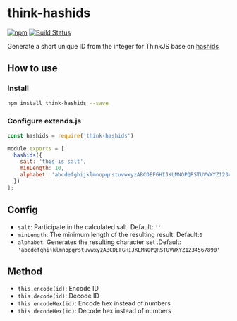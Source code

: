 # think-hashids
[![npm](https://img.shields.io/npm/v/think-hashids..svg)](https://www.npmjs.com/package/think-hashids)
[![Build Status](https://travis-ci.org/weihongyu12/think-hashids.svg?branch=master)](https://travis-ci.org/weihongyu12/think-hashids)

Generate a short unique ID from the integer for ThinkJS base on [hashids](http://hashids.org/)

## How to use

### Install

```bash
npm install think-hashids --save
```

### Configure extends.js
```javascript
const hashids = require('think-hashids')

module.exports = [
  hashids({
    salt: 'this is salt',
    minLength: 10,
    alphabet: 'abcdefghijklmnopqrstuvwxyzABCDEFGHIJKLMNOPQRSTUVWXYZ1234567890'
  })
];
```

## Config
- <code>salt</code>: Participate in the calculated salt. Default: <code>''</code>
- <code>minLength</code>: The minimum length of the resulting result. Default:<code>0</code>
- <code>alphabet</code>: Generates the resulting character set .Default: <code>'abcdefghijklmnopqrstuvwxyzABCDEFGHIJKLMNOPQRSTUVWXYZ1234567890'</code>

## Method

- <code>this.encode(id)</code>: Encode ID
- <code>this.decode(id)</code>: Decode ID
- <code>this.encodeHex(id)</code>: Encode hex instead of numbers
- <code>this.decodeHex(id)</code>: Decode hex instead of numbers

